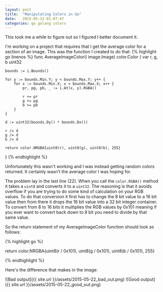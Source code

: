 ```yaml
---
layout: post
title:  "Manipulating Colors in Go"
date:   2015-05-22 01:07:47
categories: go golang colors 
---
```


This took me a while to figure out so I figured I better document it. 

I'm working on a project that requires that I get the average color for a section of an image. This was the function I created to do that:
{% highlight go linenos %}
func AverageImageColor(i image.Image) color.Color {
	var r, g, b uint32

	bounds := i.Bounds()

	for y := bounds.Min.Y; y < bounds.Max.Y; y++ {
		for x := bounds.Min.X; x < bounds.Max.X; x++ {
			pr, pg, pb, _ := i.At(x, y).RGBA()

			r += pr
			g += pg
			b += pb
		}
	}

	d := uint32(bounds.Dy() * bounds.Dx())

	r /= d
	g /= d
	b /= d

	return color.NRGBA{uint8(r), uint8(g), uint8(b), 255}
}
{% endhighlight %}

Unfortunately this wasn't working and I was instead getting random colors returned. It certainly wasn't the average color I was hoping for. 

The problem lay in the last line (22). When you call the `color.RGBA()` method it takes a `uint8` and converts it to a `uint32`. The reasoning is that it avoids overflow if you are trying to do some kind of calculation on your RGB values. To do that conversion it first has to change the 8 bit value to a 16 bit value then from there it drops the 16 bit value into a 32 bit integer container. To convert from 8 to 16 bits it multiplies the RGB values by 0x101 meaning if you ever want to convert back down to 8 bit you need to divide by that same value. 

So the return statement of my AverageImageColor function should look as follows:

{% highlight go %}

return color.NRGBA{uint8(r / 0x101), uint8(g / 0x101), uint8(b / 0x101), 255}

{% endhighlight %}

Here's the difference that makes in the image:

![Bad output]({{ site.url }}/assets/2015-05-22_bad_out.png)
![Good output]({{ site.url }}/assets/2015-05-22_good_out.png)